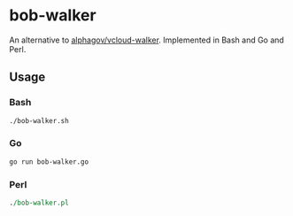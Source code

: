 # bob-walker

An alternative to [alphagov/vcloud-walker](https://github.com/alphagov/vcloud-walker). Implemented in Bash and Go and Perl.

## Usage

### Bash

```sh
./bob-walker.sh
```

### Go

```sh
go run bob-walker.go
```

### Perl

```perl
./bob-walker.pl
```

